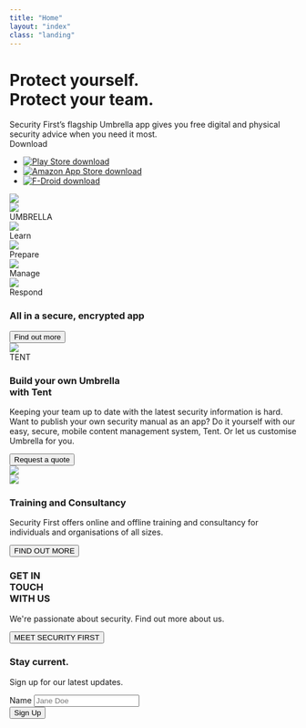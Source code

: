 ```yaml
---
title: "Home"
layout: "index"
class: "landing"
---
```

<div class="intro">
  <div class="container">
    <div class="row">
      <div class="col-lg-6 col-md-12">
        <h1 class="float-left">Protect yourself.
          <br> Protect your team.</h1>
        <div class="home-description float-left">Security First’s flagship Umbrella app gives you free digital and physical security advice when you need it most.</div>		
        <div class="stores float-left">
          <div class="spacer-top30 home-download">Download</div>
          <ul class="list-inline">
            <li class="list-inline-item">
              <a target="_blank" href="https://play.google.com/store/apps/details?id=org.secfirst.umbrella">
                <img src="/imgs/download-playstore.png" alt="Play Store download" title="Download from Play Store" />
              </a>
            </li>
            <li class="list-inline-item">
              <a target="_blank" href="https://www.amazon.com/Security-First-Umbrella-made-easy/dp/B01AKN9M1Y">
                <img src="/imgs/download-amazon.png" alt="Amazon App Store download" title="Download from Amazon App Store" />
              </a>
            </li>
            <li class="list-inline-item">
              <a target="_blank" href="https://secfirst.org/fdroid/repo/?fingerprint=39EB57052F8D684514176819D1645F6A0A7BD943DBC31AB101949006AC0BC228">
                <img src="/imgs/download-fdroid.png" alt="F-Droid download" title="Download from F-Droid" />
              </a>
            </li>
          </ul>
        </div>
      </div>
    </div>
  </div>
  <img class="d-md-none d-lg-block float-right pull-up" src="/imgs/hero-app.png">
</div>
<div id="umbrella" class="container background-white">
  <div class="row spacer-top150">
    <div class="col-3">
      <img src="/imgs/umbrella-logo.png">
    </div>
    <div class="col-6">
      <div class="app-name">UMBRELLA</div>
    </div>
  </div>
  <div class="row spacer-top30">
    <div class="col-3">
      <img src="/imgs/learn.png">
      <div class="data">Learn</div>
    </div>
    <div class="col-3">
      <img src="/imgs/prepare.png">
      <div class="data">Prepare</div>
    </div>
    <div class="col-3">
      <img src="/imgs/manage.png">
      <div class="data">Manage</div>
    </div>
    <div class="col-3">
      <img src="/imgs/respond.png">
      <div class="data">Respond</div>
    </div>
  </div>
  <div class="row">
    <div class="col-12 center">
      <h3 class="center spacer-top30">All in a secure, encrypted app</h3>
      <a href="./umbrella/" ><button type="button" class="btn btn-primary">Find out more</button></a>
    </div>
  </div>
</div>
<div id="tent" class="container background-white">
  <div class="row spacer-top150">
    <div class="col-2">
      <img src="/imgs/tent-logo.png">
    </div>
    <div class="col-6">
      <div class="app-name">TENT
      </div>
    </div>
  </div>
  <div class="row spacer-bottom30 spacer-top30">
    <div class="col-6">
      <h3 class="spacer-top30">Build your own Umbrella
        <br> with Tent</h3>
      <p>Keeping your team up to date with the latest security information is hard. Want to publish your own security
        manual as an app? Do it yourself with our easy, secure, mobile content management system, Tent. Or let us
        customise Umbrella for you.
      </p>
      <a href="./tent/" ><button type="button" class="btn btn-primary">Request a quote</button></a>
    </div>
    <div class="col-6">
      <img src="/imgs/tent-sketch.png">
    </div>
  </div>
</div>
<div class="yellow-before">
  <img src="/imgs/yellow-back.png">
</div>
<div id="training" class="yellow">
  <div class="container text-center">
    <div class="row">
      <div class="col-6 offset-3">
        <h3>Training and Consultancy</h3>
        <p>Security First offers online and offline training and consultancy for individuals and organisations of all sizes.</p>
        <button type="button" class="btn btn-primary">FIND OUT MORE</button>
      </div>
    </div>
  </div>
</div>
<div id="contact" class="container background-white">
  <div class="row spacer-top150 spacer-bottom150">
    <div class="col-6">
      <h3>GET IN <br> TOUCH <br> WITH US</h3>
    </div>
    <div class="col-6">
      <p class="right spacer-top30">We're passionate about security. Find out more about us.</p>
      <button type="button" class="btn btn-primary float-right">MEET SECURITY FIRST</button>
    </div>
  </div>
</div>
<div class="newsletter">
  <div class="container">
    <div class="row center">
      <div class="col-10 offset-1">
        <h3>Stay current.</h3>
        <p>Sign up for our latest updates.</p>
        <div class="mask">
          <form>
            <div class="form-row align-items-center">
              <div class="col-auto">
                <label class="sr-only" for="inlineFormInput">Name</label>
                <input type="text" class="form-control mb-2 mb-sm-0" id="inlineFormInput" placeholder="Jane Doe">
              </div>
              <div class="col-auto">
                <button type="submit" class="btn btn-primary">Sign Up</button>
              </div>
            </div>
          </form>
        </div>
      </div>
    </div>
  </div>
</div>